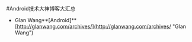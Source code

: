 #Android技术大神博客大汇总
- Glan Wang**[Android]**<br>[http://glanwang.com/archives/](http://glanwang.com/archives/ "Glan Wang")